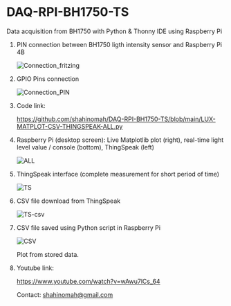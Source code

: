 # DAQ-RPI-BH1750-TS
Data acquisition from BH1750 with Python &amp; Thonny IDE using Raspberry Pi

1) PIN connection between BH1750 ligth intensity sensor and Raspberry Pi 4B

   ![Connection_fritzing](https://github.com/shahinomah/DAQ-RPI-BH1750-TS/assets/56672940/9478a756-1db1-4da7-a422-107225788f44)

2) GPIO Pins connection

   ![Connection_PIN](https://github.com/shahinomah/DAQ-RPI-BH1750-TS/assets/56672940/17042df3-ceb6-4c94-9160-e8a2d3cf84ef)

3) Code link:
   
   https://github.com/shahinomah/DAQ-RPI-BH1750-TS/blob/main/LUX-MATPLOT-CSV-THINGSPEAK-ALL.py

4) Raspberry Pi (desktop screen): Live Matplotlib plot (right), real-time light level value / console (bottom), ThingSpeak (left)

   ![ALL](https://github.com/shahinomah/DAQ-RPI-BH1750-TS/assets/56672940/f83cf390-6635-4a30-9380-a33365e494ae)

5) ThingSpeak interface (complete measurement for short period of time)

   ![TS](https://github.com/shahinomah/DAQ-RPI-BH1750-TS/assets/56672940/f9b80cfc-569b-4b97-b878-b0b82189b639)

6) CSV file download from ThingSpeak

   ![TS-csv](https://github.com/shahinomah/DAQ-RPI-BH1750-TS/assets/56672940/b2bb6a55-de15-41a5-a246-fe84d9319446)

7) CSV file saved using Python script in Raspberry Pi

   ![CSV](https://github.com/shahinomah/DAQ-RPI-BH1750-TS/assets/56672940/9bfa894c-3ab4-4c40-b3c2-b7673aca22b6)

   Plot from stored data.
   
8) Youtube link:
   
   https://www.youtube.com/watch?v=wAwu7lCs_64


   Contact: shahinomah@gmail.com
